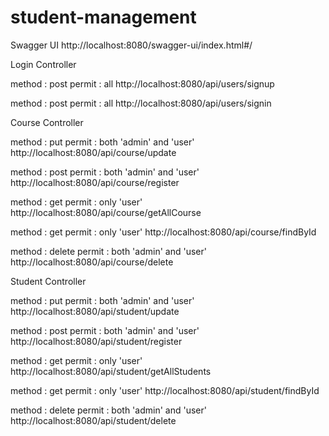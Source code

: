 # student-management
Swagger UI
http://localhost:8080/swagger-ui/index.html#/

Login Controller

method : post
permit : all
http://localhost:8080/api/users/signup

method : post
permit : all
http://localhost:8080/api/users/signin


Course Controller

method : put
permit : both 'admin' and 'user'
http://localhost:8080/api/course/update

method : post
permit : both 'admin' and 'user'
http://localhost:8080/api/course/register

method : get
permit : only 'user'
http://localhost:8080/api/course/getAllCourse

method : get
permit : only 'user'
http://localhost:8080/api/course/findById

method : delete
permit : both 'admin' and 'user'
http://localhost:8080/api/course/delete


Student Controller

method : put
permit : both 'admin' and 'user'
http://localhost:8080/api/student/update

method : post
permit : both 'admin' and 'user'
http://localhost:8080/api/student/register

method : get
permit : only 'user'
http://localhost:8080/api/student/getAllStudents

method : get
permit : only 'user'
http://localhost:8080/api/student/findById

method : delete
permit : both 'admin' and 'user'
http://localhost:8080/api/student/delete
